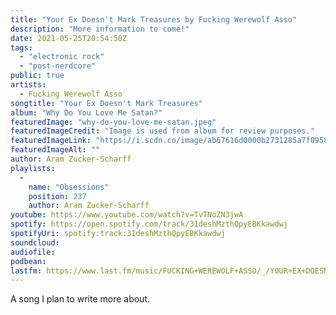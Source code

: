 ```yaml
---
title: "Your Ex Doesn't Mark Treasures by Fucking Werewolf Asso"
description: "More information to come!"
date: 2021-05-25T20:54:50Z
tags:
  - "electronic rock"
  - "post-nerdcore"
public: true
artists:
  - Fucking Werewolf Asso
songtitle: "Your Ex Doesn't Mark Treasures"
album: "Why Do You Love Me Satan?"
featuredImage: "why-do-you-love-me-satan.jpeg"
featuredImageCredit: "Image is used from album for review purposes."
featuredImageLink: "https://i.scdn.co/image/ab67616d0000b2731285a7f0958b9d9d157735cd"
featuredImageAlt: ""
author: Aram Zucker-Scharff
playlists:
  -
    name: "Obsessions"
    position: 237
    author: Aram Zucker-Scharff
youtube: https://www.youtube.com/watch?v=TvTNoZN3jwA
spotify: https://open.spotify.com/track/31deshMzthQpyEBKkawdwj
spotifyUri: spotify:track:31deshMzthQpyEBKkawdwj
soundcloud:
audiofile:
podbean:
lastfm: https://www.last.fm/music/FUCKING+WEREWOLF+ASSO/_/YOUR+EX+DOESN%27T+MARK+TREASURES
---
```


A song I plan to write more about.
		